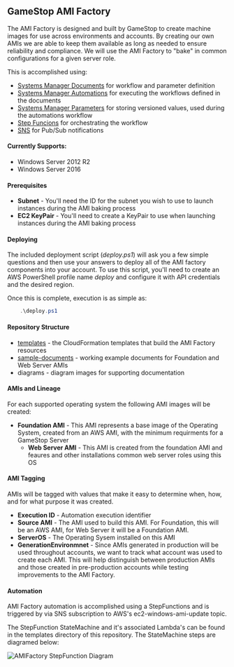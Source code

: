 ## GameStop AMI Factory ##

The AMI Factory is designed and built by GameStop to create machine images for use across environments and accounts.  By creating our own AMIs we are able to keep them available as long as needed to ensure reliability and compliance.  We will use the AMI Factory to "bake" in common configurations for a given server role.

This is accomplished using:

* [Systems Manager Documents](http://docs.aws.amazon.com/systems-manager/latest/userguide/automation-createdoc.html) for workflow and parameter definition
* [Systems Manager Automations](http://docs.aws.amazon.com/systems-manager/latest/userguide/systems-manager-automation.html) for executing the workflows defined in the documents
* [Systems Manager Parameters](https://docs.aws.amazon.com/systems-manager/latest/userguide/systems-manager-paramstore.html) for storing versioned values, used during the automations workflow
* [Step Funcions](https://docs.aws.amazon.com/step-functions/latest/dg/welcome.html) for orchestrating the workflow
* [SNS](https://docs.aws.amazon.com/sns/latest/api/Welcome.html) for Pub/Sub notifications



#### Currently Supports:

- Windows Server 2012 R2
- Windows Server 2016

#### Prerequisites

* **Subnet** - You'll need the ID for the subnet you wish to use to launch instances during the AMI baking process
* **EC2 KeyPair** - You'll need to create a KeyPair to use when launching instances during the AMI baking process



#### Deploying

The included deployment script (*deploy.ps1*) will ask you a few simple questions and then use your answers to deploy all of the AMI factory components into your account.  To use this script, you'll need to create an AWS PowerShell profile name *deploy* and configure it with API credentials and the desired region.

Once this is complete, execution is as simple as:

```powershell
    .\deploy.ps1
````



#### Repository Structure

* [templates](templates) - the CloudFormation templates that build the AMI Factory resources
* [sample-documents](templates) - working example documents for Foundation and Web Server AMIs
* diagrams - diagram images for supporting documentation


#### AMIs and Lineage

For each supported operating system the following AMI images will be created:

* **Foundation AMI** - This AMI represents a base image of the Operating System, created from an AWS AMI, with the minimum requirments for a GameStop Server
    * **Web Server AMI** - This AMI is created from the foundation AMI and feaures and other installations common web server roles using this OS



#### AMI Tagging

AMIs will be tagged with values that make it easy to determine when, how, and for what purpose it was created.

* **Execution ID** - Automation execution identifier
* **Source AMI** -  The AMI used to build this AMI.  For Foundation, this will be an AWS AMI, for Web Server it will be a Foundation AMI.
* **ServerOS** - The Operating Sysem installed on this AMI
* **GenerationEnvironmnet** - Since AMIs generated in production will be used throughout accounts, we want to track what account was used to create each AMI.  This will help distinguish between production AMIs and those created in pre-production accounts while testing improvements to the AMI Factory.



#### Automation

AMI Factory automation is accomplished using a StepFunctions and is triggered by via SNS subscription to AWS's ec2-windows-ami-update topic.

The StepFunction StateMachine and it's associated Lambda's can be found in the templates directory of this repository.  The StateMachine steps are diagramed below:

![AMIFactory StepFunction Diagram](diagrams/StepFunction.png)
